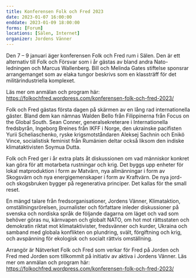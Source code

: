 ```yaml
---
title: Konferensen Folk och Fred 2023
date: 2023-01-07 16:00:00
enddate: 2023-01-09 18:00:00
forms: [Forum]
locations: [Sälen, Internet]
organizer: Jordens Vänner 
---
```

Den 7 – 9 januari äger konferensen Folk och Fred rum i Sälen. Den är ett alternativ till Folk och Försvar som i år gästas av bland andra Nato-ledningen och Marcus Wallenberg. Bill och Melinda Gates stiftelse sponsrar arrangemanget som av elaka tungor beskrivs som en klassträff för det militärindustriella komplexet.

Läs mer om anmälan och program här: https://folkochfred.wordpress.com/konferensen-folk-och-fred-2023/

Folk och Fred gästas första dagen på skärmen av en lång rad internationella gäster. Bland dem kan nämnas Walden Bello från Filippinerna från Focus on the Global South. Sean Conner, generalsekreterare i Internationella fredsbyrån, Ingeborg Breines från IKFF i Norge, den ukrainske pacifisten Yurii Scheliaschenko, ryske krigsmotståndaren Aleksej Sachnin och Enikö Vince, socialistisk feminist från Rumänien deltar också liksom den indiske klimataktivisten Soymua Dutta.

Folk och Fred ger i år extra plats åt diskussionen om vad människor konkret kan göra för att motarbeta rustningar och krig. Det byggs upp enheter för lokal matproduktion i form av Matvärn, nya allmänningar i form av Skogsvärn och nya energigemenskaper i form av Kraftvärn. De nya jord- och skogsbruken bygger på regenerativa principer. Det kallas för the small reset.

En mängd talare från fredsorganisationer, Jordens Vänner, Klimataktion, omställningsrörelsen, journalister och författare inleder diskussioner på svenska och nordiska språk de följande dagarna om läget och vad som behöver göras nu, kärnvapen och globalt NATO, om hot mot rättsstaten och demokratin riktat mot klimataktivister, fredsvänner och kurder, Ukraina och samband med globala konflikten on plundring, svält, förgiftning och krig, och avspänning för ekologisk och socialt rättvis omställning.

Arrangör är Nätverket Folk och Fred som verkar för Fred på Jorden och Fred med Jorden som tillkommit på initiativ av aktiva i Jordens Vänner.
Läs mer om anmälan och program här: https://folkochfred.wordpress.com/konferensen-folk-och-fred-2023/ 